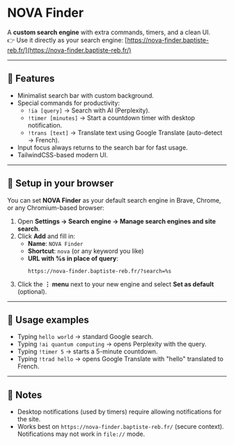 # NOVA Finder

A **custom search engine** with extra commands, timers, and a clean UI.  
👉 Use it directly as your search engine: [https://nova-finder.baptiste-reb.fr/](https://nova-finder.baptiste-reb.fr/)

---

## 🚀 Features
- Minimalist search bar with custom background.
- Special commands for productivity:
  - `!ia [query]` → Search with AI (Perplexity).
  - `!timer [minutes]` → Start a countdown timer with desktop notification.
  - `!trans [text]` → Translate text using Google Translate (auto-detect → French).
- Input focus always returns to the search bar for fast usage.
- TailwindCSS-based modern UI.

---

## 🔧 Setup in your browser

You can set **NOVA Finder** as your default search engine in Brave, Chrome, or any Chromium-based browser:

1. Open **Settings → Search engine → Manage search engines and site search**.
2. Click **Add** and fill in:
   - **Name**: `NOVA Finder`
   - **Shortcut**: `nova` (or any keyword you like)
   - **URL with %s in place of query**:  
     ```
     https://nova-finder.baptiste-reb.fr/?search=%s
     ```
3. Click the **⋮ menu** next to your new engine and select **Set as default** (optional).

---

## 🎯 Usage examples
- Typing `hello world` → standard Google search.
- Typing `!ai quantum computing` → opens Perplexity with the query.
- Typing `!timer 5` → starts a 5-minute countdown.
- Typing `!trad hello` → opens Google Translate with "hello" translated to French.

---

## 📌 Notes
- Desktop notifications (used by timers) require allowing notifications for the site.
- Works best on `https://nova-finder.baptiste-reb.fr/` (secure context). Notifications may not work in `file://` mode.
